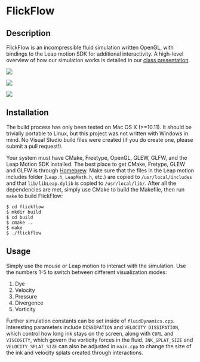 # FlickFlow

## Description

FlickFlow is an incompressible fluid simulation written OpenGL, with bindings to the Leap motion SDK for additional interactivity. A high-level overview of how our simulation works is detailed in our [class presentation](https://docs.google.com/presentation/d/1Ha1kNUi-22188_0rZ7o7jt-xS9Eb8eh20hNoLjJnnEQ/edit?usp=sharing).

![](https://cloud.githubusercontent.com/assets/4731228/15039261/6f7eba3e-1260-11e6-87ec-3ed430fe0429.gif)

![](https://cloud.githubusercontent.com/assets/4731228/15039340/2293f864-1261-11e6-8671-ae9d9b5f27eb.gif)

![](https://cloud.githubusercontent.com/assets/4731228/15039525/a11b4de4-1262-11e6-999a-e0ea80bec301.gif)

## Installation

The build process has only been tested on Mac OS X (>=10.11). It should be trivially portable to Linux, but this project was not written with Windows in mind. No Visual Studio build files were created (if you do create one, please submit a pull request!).

Your system must have CMake, Freetype, OpenGL, GLEW, GLFW, and the Leap Motion SDK installed. The best place to get CMake, Fretype, GLEW and GLFW is through [Homebrew](http://brew.sh/). Make sure that the files in the Leap motion includes folder (`Leap.h`, `LeapMath.h`, etc.) are copied to `/usr/local/includes` and that `lib/libLeap.dylib` is copied to `/usr/local/lib/`. After all the dependencies are met, simply use CMake to build the Makefile, then run `make` to build FlickFlow:

```
$ cd flickflow
$ mkdir build
$ cd build
$ cmake ..
$ make
$ ./flickflow
```

## Usage

Simply use the mouse or Leap motion to interact with the simulation. Use the numbers 1-5 to switch between different visualization modes:

1. Dye
2. Velocity
3. Pressure
4. Divergence
5. Vorticity

Further simulation constants can be set inside of `fluidDynamics.cpp`. Interesting parameters include `DISSIPATION` and `VELOCITY_DISSIPATION`, which control how long ink stays on the screen, along with `CURL` and `VISCOSITY`, which govern the vorticity forces in the fluid. `INK_SPLAT_SIZE` and `VELOCITY_SPLAT_SIZE` can also be adjusted in `main.cpp` to change the size of the ink and velocity splats created through interactions.

